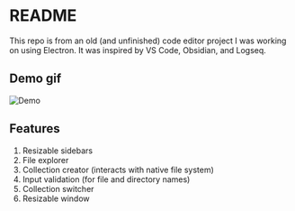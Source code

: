 # README

This repo is from an old (and unfinished) code editor project I was working on using Electron. It was inspired by VS Code, Obsidian, and Logseq.

## Demo gif

![Demo](demo.gif)

## Features

1. Resizable sidebars
2. File explorer
3. Collection creator (interacts with native file system)
4. Input validation (for file and directory names)
5. Collection switcher
6. Resizable window
